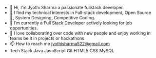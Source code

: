 - 👋 Hi, I’m Jyothi Sharma a passionate fullstack developer. 
- 👀 I find my technical interests in Full-stack development, Open Source 💖, System Designing, Competitive Coding.
- 🌱 I’m currently a Full Stack Developer actively looking for job opportunities. 
- 💞️ I love collaborating over code with new people and enjoy working in teams be it in projects or hackathons
- 📫 How to reach me jyothisharma522@gmail.com
- Tech Stack
Java JavaScript Git HTML5 CSS MySQL
